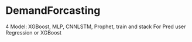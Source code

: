 # DemandForcasting

4 Model: XGBoost, MLP, CNNLSTM, Prophet, train and stack 
For Pred user Regression or XGBoost
